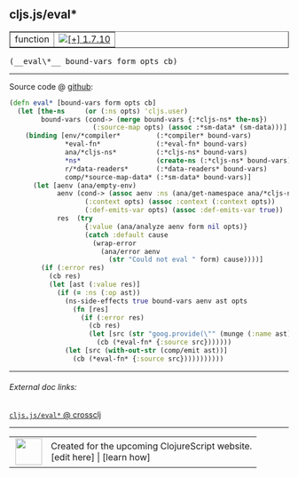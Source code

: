 ## cljs.js/eval\*



 <table border="1">
<tr>
<td>function</td>
<td><a href="https://github.com/cljsinfo/cljs-api-docs/tree/1.7.10"><img valign="middle" alt="[+] 1.7.10" title="Added in 1.7.10" src="https://img.shields.io/badge/+-1.7.10-lightgrey.svg"></a> </td>
</tr>
</table>


 <samp>
(__eval\*__ bound-vars form opts cb)<br>
</samp>

---







Source code @ [github](https://github.com/clojure/clojurescript/blob/r1.7.10/src/main/cljs/cljs/js.cljs#L464-L495):

```clj
(defn eval* [bound-vars form opts cb]
  (let [the-ns     (or (:ns opts) 'cljs.user)
        bound-vars (cond-> (merge bound-vars {:*cljs-ns* the-ns})
                     (:source-map opts) (assoc :*sm-data* (sm-data)))]
    (binding [env/*compiler*         (:*compiler* bound-vars)
              *eval-fn*              (:*eval-fn* bound-vars)
              ana/*cljs-ns*          (:*cljs-ns* bound-vars)
              *ns*                   (create-ns (:*cljs-ns* bound-vars))
              r/*data-readers*       (:*data-readers* bound-vars)
              comp/*source-map-data* (:*sm-data* bound-vars)]
      (let [aenv (ana/empty-env)
            aenv (cond-> (assoc aenv :ns (ana/get-namespace ana/*cljs-ns*))
                   (:context opts) (assoc :context (:context opts))
                   (:def-emits-var opts) (assoc :def-emits-var true))
            res  (try
                   {:value (ana/analyze aenv form nil opts)}
                   (catch :default cause
                     (wrap-error
                       (ana/error aenv
                         (str "Could not eval " form) cause))))]
        (if (:error res)
          (cb res)
          (let [ast (:value res)]
            (if (= :ns (:op ast))
              (ns-side-effects true bound-vars aenv ast opts
                (fn [res]
                  (if (:error res)
                    (cb res)
                    (let [src (str "goog.provide(\"" (munge (:name ast)) "\")")]
                      (cb (*eval-fn* {:source src}))))))
              (let [src (with-out-str (comp/emit ast))]
                (cb (*eval-fn* {:source src}))))))))))
```

<!--
Repo - tag - source tree - lines:

 <pre>
clojurescript @ r1.7.10
└── src
    └── main
        └── cljs
            └── cljs
                └── <ins>[js.cljs:464-495](https://github.com/clojure/clojurescript/blob/r1.7.10/src/main/cljs/cljs/js.cljs#L464-L495)</ins>
</pre>

-->

---



###### External doc links:

[`cljs.js/eval*` @ crossclj](http://crossclj.info/fun/cljs.js.cljs/eval*.html)<br>

---

 <table>
<tr><td>
<img valign="middle" align="right" width="48px" src="http://i.imgur.com/Hi20huC.png">
</td><td>
Created for the upcoming ClojureScript website.<br>
[edit here] | [learn how]
</td></tr></table>

[edit here]:https://github.com/cljsinfo/cljs-api-docs/blob/master/cljsdoc/cljs.js/evalSTAR.cljsdoc
[learn how]:https://github.com/cljsinfo/cljs-api-docs/wiki/cljsdoc-files

<!--

This information was too distracting to show to readers, but I'll leave it
commented here since it is helpful to:

- pretty-print the data used to generate this document
- and show how to retrieve that data



The API data for this symbol:

```clj
{:ns "cljs.js",
 :name "eval*",
 :type "function",
 :signature ["[bound-vars form opts cb]"],
 :source {:code "(defn eval* [bound-vars form opts cb]\n  (let [the-ns     (or (:ns opts) 'cljs.user)\n        bound-vars (cond-> (merge bound-vars {:*cljs-ns* the-ns})\n                     (:source-map opts) (assoc :*sm-data* (sm-data)))]\n    (binding [env/*compiler*         (:*compiler* bound-vars)\n              *eval-fn*              (:*eval-fn* bound-vars)\n              ana/*cljs-ns*          (:*cljs-ns* bound-vars)\n              *ns*                   (create-ns (:*cljs-ns* bound-vars))\n              r/*data-readers*       (:*data-readers* bound-vars)\n              comp/*source-map-data* (:*sm-data* bound-vars)]\n      (let [aenv (ana/empty-env)\n            aenv (cond-> (assoc aenv :ns (ana/get-namespace ana/*cljs-ns*))\n                   (:context opts) (assoc :context (:context opts))\n                   (:def-emits-var opts) (assoc :def-emits-var true))\n            res  (try\n                   {:value (ana/analyze aenv form nil opts)}\n                   (catch :default cause\n                     (wrap-error\n                       (ana/error aenv\n                         (str \"Could not eval \" form) cause))))]\n        (if (:error res)\n          (cb res)\n          (let [ast (:value res)]\n            (if (= :ns (:op ast))\n              (ns-side-effects true bound-vars aenv ast opts\n                (fn [res]\n                  (if (:error res)\n                    (cb res)\n                    (let [src (str \"goog.provide(\\\"\" (munge (:name ast)) \"\\\")\")]\n                      (cb (*eval-fn* {:source src}))))))\n              (let [src (with-out-str (comp/emit ast))]\n                (cb (*eval-fn* {:source src}))))))))))",
          :title "Source code",
          :repo "clojurescript",
          :tag "r1.7.10",
          :filename "src/main/cljs/cljs/js.cljs",
          :lines [464 495]},
 :full-name "cljs.js/eval*",
 :full-name-encode "cljs.js/evalSTAR",
 :history [["+" "1.7.10"]]}

```

Retrieve the API data for this symbol:

```clj
;; from Clojure REPL
(require '[clojure.edn :as edn])
(-> (slurp "https://raw.githubusercontent.com/cljsinfo/cljs-api-docs/catalog/cljs-api.edn")
    (edn/read-string)
    (get-in [:symbols "cljs.js/eval*"]))
```

-->

